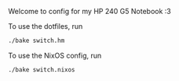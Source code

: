 Welcome to config for my HP 240 G5 Notebook :3

To use the dotfiles, run
```sh
./bake switch.hm
```
To use the NixOS config, run
```sh
./bake switch.nixos
```
